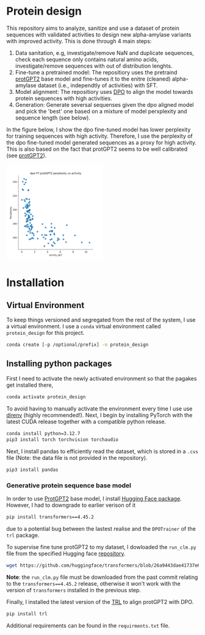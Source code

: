 # Protein design
This repository aims to analyze, sanitize and use a dataset of protein sequences with validated activities to design new alpha-amylase variants with improved activity. This is done through 4 main steps:
1. Data sanitation, e.g, investigate/remove NaN and duplicate sequences, check each sequence only contains natural amino acids, investigate/remove sequences with out of distribution lenghts.
2. Fine-tune a pretrained model: The repositiory uses the pretraind [protGPT2](https://huggingface.co/nferruz/ProtGPT2) base model and fine-tunes it to the enitre (cleaned) alpha-amylase dataset (i.e., independtly of activities) with SFT.
3. Model alignment: The repositiory uses [DPO](https://huggingface.co/docs/trl/main/dpo_trainer) to align the model towards protein sequences with high activities.
4. Generation: Generate seversal sequenses given the dpo aligned model and pick the 'best' one based on a mixture of model perxplexity and sequence length (see below).

In the figure below, I show the dpo fine-tuned model has lower perplexity for training sequences with high activity. Therefore, I use the perplexity of the dpo fine-tuned model generated sequences as a proxy for high activity. This is also based on the fact that protGPT2 seems to be well calibrated (see [protGPT2](https://huggingface.co/nferruz/ProtGPT2)).

<img src="https://github.com/michele1993/Protein_design/blob/main/img/perplexity_vs_activity.png" alt="Figure: Perplexity vs activity for the DPO fine-tuned model of training sequences" width="50%" height="30%">

# Installation
## Virtual Environment

To keep things versioned and segregated from the rest of the system, I use a virtual environment. I use a `conda` virtual environment called
`protein_design` for this project.

``` sh
conda create [-p /optional/prefix] -n protein_design
```

## Installing python packages
First I need to activate the newly activated environment so that the pagakes get installed there,
``` sh
conda activate protein_design
```
To avoid having to manually activate the environment every time I use use
[direnv](https://direnv.net/) (highly recommended!).
Next, I begin by installing PyTorch with the latest CUDA release together with a compatible python release.

``` sh
conda install python=3.12.7
pip3 install torch torchvision torchaudio
```
Next, I install pandas to efficiently read the dataset, which is stored in a `.cvs` file (Note: the data file is not provided in the repository).

``` sh
pip3 install pandas
```
### Generative protein sequence base model 
In order to use [ProtGPT2](https://huggingface.co/nferruz/ProtGPT2) base model, I install [Hugging Face package](https://huggingface.co/docs/transformers/installation). However, I had to downgrade to earlier verison of it   
``` sh
pip install transformers==4.45.2
```
due to a potential bug between the lastest realise and the `DPOTrainer` of the `trl` package.

To supervise fine tune protGPT2 to my dataset, I dowloaded the `run_clm.py` file from the specified Hugging face [repository](https://github.com/huggingface/transformers/blob/main).
```sh
wget https://github.com/huggingface/transformers/blob/26a9443dae41737e665910fbb617173e17a0cd18/examples/pytorch/language-modeling/run_clm.py
```
**Note**: the `run_clm.py` file must be downloaded from the past commit relating to the `transformers==4.45.2` release, otherwise it won't work with the version of `transformers` installed in the previous step.

Finally, I installed the latest version of the [TRL](https://huggingface.co/docs/trl/index) to align protGPT2 with DPO.
```sh
pip install trl
```
Additional requirements can be found in the `requirments.txt` file.


